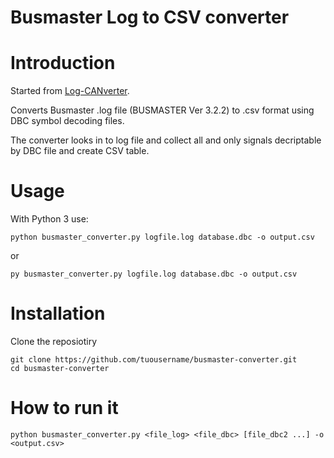 Busmaster Log to CSV converter
==============================

# Introduction

Started from [Log-CANverter](https://github.com/mitchdetailed/Log-CANverter).

Converts Busmaster .log file (BUSMASTER Ver 3.2.2) to .csv format using DBC symbol decoding files.

The converter looks in to log file and collect all and only signals decriptable by DBC file and create CSV table.


# Usage 

With Python 3 use: 

	python busmaster_converter.py logfile.log database.dbc -o output.csv

or 
	
	py busmaster_converter.py logfile.log database.dbc -o output.csv

# Installation  

Clone the reposiotiry   

	git clone https://github.com/tuousername/busmaster-converter.git
	cd busmaster-converter

# How to run it

	python busmaster_converter.py <file_log> <file_dbc> [file_dbc2 ...] -o <output.csv>


